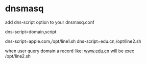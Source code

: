 dnsmasq
=======
add dns-script option to your dnsmasq.conf

dns-script=domain,script

dns-script=apple.com,/opt/line1.sh
dns-script=edu.cn,/opt/line2.sh

when user query domain a record like: www.edu.cn
will be exec /opt/line2.sh

